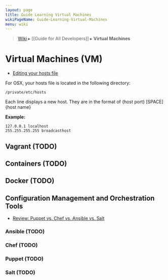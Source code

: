 ```yaml
---
layout: page
title: Guide Learning Virtual Machines
wikiPageName: Guide-Learning-Virtual-Machines
menu: wiki
---
```


> [Wiki](Home) ▸ [[Guide for All Developers]] ▸ **Virtual Machines**

# Virtual Machines (VM)

* [Editing your hosts file](http://www.tekrevue.com/tip/edit-hosts-file-mac-os-x/)

For OSX, your hosts file is located in the following directory:

```
/private/etc/hosts
```

Each line displays a new host. They are in the format of {host port} [SPACE] {host name}

**Example:**

```
127.0.0.1 localhost
255.255.255.255	broadcasthost
```

## Vagrant (TODO)

## Containers (TODO)

## Docker (TODO)

## Configuration Management and Orchestration Tools

* [Review: Puppet vs. Chef vs. Ansible vs. Salt](http://www.infoworld.com/article/2609482/data-center/data-center-review-puppet-vs-chef-vs-ansible-vs-salt.html)

### Ansible (TODO)
### Chef (TODO)
### Puppet (TODO)
### Salt (TODO)
